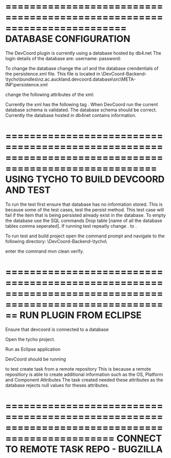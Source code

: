 ========================================================================
DATABASE CONFIGURATION
=========================================================================

The DevCoord plugin is currently using a database hosted by db4.net
The login details of the database are:
	username: 
	password:

To change the database change the url and the database crendentials of the persistence.xml file.
This file is located in \DevCoord-Backend-\tycho\bundles\nz.ac.auckland.devcoord.database\src\META-INF\persistence.xml  

change the following attributes of the xml:






Currently the xml has the following tag <property name="hibernate.hbm2ddl.auto" value="validate"/>. 
When DevCoord run the current database schema is validated. The database schema should be correct. 
Currently the database hosted in db4net contains information.

=======================================================================================================
USING TYCHO TO BUILD DEVCOORD AND TEST
======================================================================================================
To run the test first ensure that database has no information stored. This is because some of the test cases, test the persist method.
This test case will fail if the item that is being persisted already exist in the database.
To empty the database use the SQL commands Drop table [name of all the database tables comma seperated].
If running test repeatly change <property name="hibernate.hbm2ddl.auto" value="validate"/>. to
<property name="hibernate.hbm2ddl.auto" value="create"/>.

To run test and build project open the command prompt and navigate to the following directory:
\DevCoord-Backend-\tycho\

enter the command mvn clean verify.



==========================================================================================================
RUN PLUGIN FROM ECLIPSE
=======================================================================================================
Ensure that devcoord is connected to a database


Open the tycho project. 


Run as Eclipse application

DevCoord should be running

to test create task from a remote repository
This is because a remote repositiory is able to create additional information such as the OS, Platform  and Component Attributes
The task created needed these attributes as the database rejects null values for theses attributes.

================================================================================================
CONNECT TO REMOTE TASK REPO - BUGZILLA
==============================================================================================


